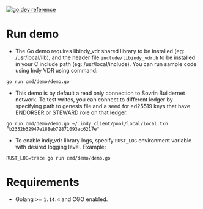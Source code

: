 [![go.dev reference](https://img.shields.io/badge/go.dev-reference-007d9c?logo=go&logoColor=white&style=for-the-badge)](https://pkg.go.dev/github.com/hyperledger/indy-vdr/wrappers/golang/vdr)
# Run demo

- The Go demo requires libindy_vdr shared library to be installed (eg: /usr/local/lib), and the header file `include/libindy_vdr.h`
to be installed in your C include path (eg: /usr/local/include).  You can run sample code using Indy VDR using command:
```
go run cmd/demo/demo.go
```

- This demo is by default a read only connection to Sovrin Buildernet network.  To test writes, you
can connect to different ledger by specifying path to genesis file and a seed for ed25519 keys that have ENDORSER or STEWARD role
on that ledger.
```
go run cmd/demo/demo.go ~/.indy_client/pool/local/local.txn "b2352b32947e188eb72871093ac6217e"
```

- To enable indy_vdr library logs, specify `RUST_LOG` environment variable with
desired logging level. Example:
```
RUST_LOG=trace go run cmd/demo/demo.go
```

# Requirements
- Golang >= `1.14.4` and CGO enabled.